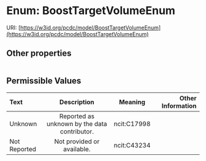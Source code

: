 
# Enum: BoostTargetVolumeEnum




URI: [https://w3id.org/pcdc/model/BoostTargetVolumeEnum](https://w3id.org/pcdc/model/BoostTargetVolumeEnum)


## Other properties

|  |  |  |
| --- | --- | --- |

## Permissible Values

| Text | Description | Meaning | Other Information |
| :--- | :---: | :---: | ---: |
| Unknown | Reported as unknown by the data contributor. | ncit:C17998 |  |
| Not Reported | Not provided or available. | ncit:C43234 |  |

